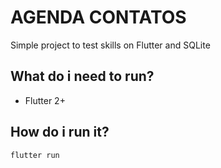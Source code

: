 # AGENDA CONTATOS

Simple project to test skills on Flutter and SQLite

## What do i need to run?
- Flutter 2+

## How do i run it?
```
flutter run
```
